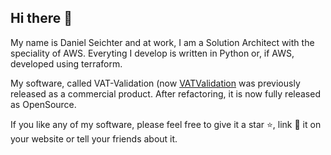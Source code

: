 ## Hi there 👋

My name is Daniel Seichter and at work, I am a Solution Architect with the speciality of AWS. Everyting I develop is written in Python or, if AWS, developed using terraform.

My software, called VAT-Validation (now [VATValidation](https://github.com/dseichter/VATValidation) was previously released as a commercial product. After refactoring, it is now fully released as OpenSource.

If you like any of my software, please feel free to give it a star ⭐, link 🔗 it on your website or tell your friends about it.
